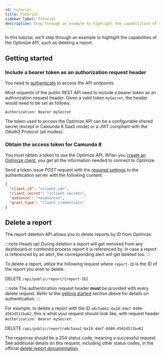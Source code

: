 ```yaml
---
id: tutorial
title: Tutorial
sidebar_label: Tutorial
description: Step through an example to highlight the capabilities of the Optimize API.
---
```


In this tutorial, we'll step through an example to highlight the capabilities of the Optimize API, such as deleting a report.

## Getting started

### Include a bearer token as an authorization request header

You need to [authenticate](./optimize-api-authentication.md) to access the API endpoints.

Most requests of the public REST API need to include a bearer token as an authorization request header. Given a valid token `mySecret`, the header would need to be set as follows:

```
Authorization: Bearer mySecret
```

The token used to access the Optimize API can be a configurable shared secret (except in Camunda 8 SaaS mode) or a JWT compliant with the OAuth2 Protocol (all modes).

### Obtain the access token for Camunda 8

You must obtain a token to use the Optimize API. When you [create an Optimize client]($docs$/apis-tools/build-your-own-client/), you get all the information needed to connect to Optimize.

Send a token issue _POST_ request with the [required settings](./optimize-api-authentication.md#how-to-obtain-the-access-token-for-camunda-8) to the authentication server with the following content:

```json
{
  "client_id": "<client-id>",
  "client_secret": "<client-secret>",
  "audience": "<audience>",
  "grant_type": "client_credentials"
}
```

## Delete a report

The report deletion API allows you to delete reports by ID from Optimize.

:::note Heads up!
During deletion a report will get removed from any dashboard or combined process report it is referenced by. In case a report is referenced by an alert, the corresponding alert will get deleted too.
:::

To delete a report, utilize the following request where `report-ID` is the ID of the report you wish to delete:

DELETE `/api/public/report/{report-ID}`

:::note
The authentication request header **must** be provided with every delete request. Refer to the [getting started](#getting-started) section above for details on authentication.
:::

For example, to delete a report with the ID `e6c5abb1-6a18-44e7-8480-d562d511ba62`, this is what your request should look like, with request header `Authorization: Bearer mySecret`:

DELETE `/api/public/report/e6c5aaa1-6a18-44e7-8480-d562d511ba62`

The response should be a 204 status code, meaning a successful request. See additional details on this request, including other status codes, in the official [delete report documentation](./report/export-report-definitions.md).
